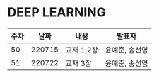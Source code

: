 DEEP LEARNING
=========
|주차|날짜|내용|발표자|
|------|---|---|---|
|50|220715|교재 1,2장|윤예준, 송선영|
|51|220722|교재 3장|윤예준, 송선영|
<br>
